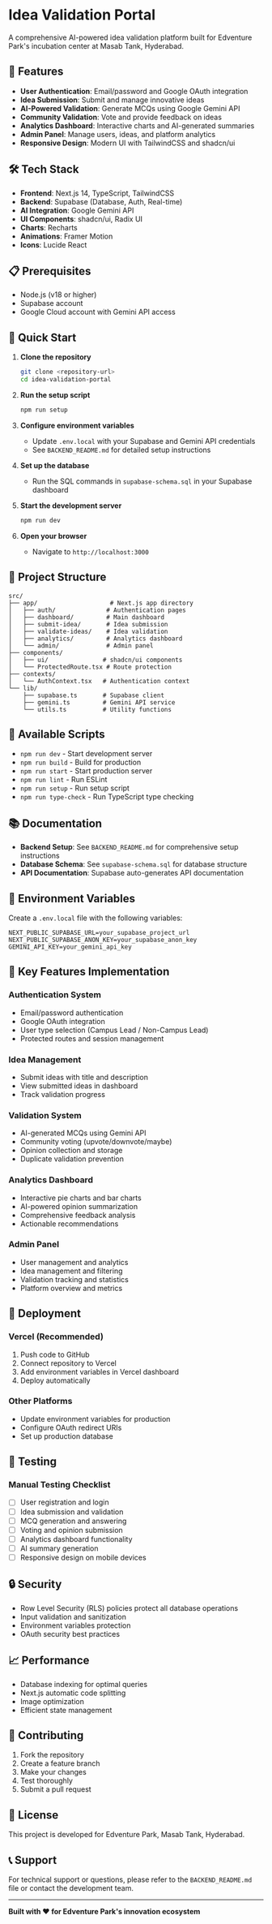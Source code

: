 # Idea Validation Portal

A comprehensive AI-powered idea validation platform built for Edventure Park's incubation center at Masab Tank, Hyderabad.

## 🚀 Features

- **User Authentication**: Email/password and Google OAuth integration
- **Idea Submission**: Submit and manage innovative ideas
- **AI-Powered Validation**: Generate MCQs using Google Gemini API
- **Community Validation**: Vote and provide feedback on ideas
- **Analytics Dashboard**: Interactive charts and AI-generated summaries
- **Admin Panel**: Manage users, ideas, and platform analytics
- **Responsive Design**: Modern UI with TailwindCSS and shadcn/ui

## 🛠️ Tech Stack

- **Frontend**: Next.js 14, TypeScript, TailwindCSS
- **Backend**: Supabase (Database, Auth, Real-time)
- **AI Integration**: Google Gemini API
- **UI Components**: shadcn/ui, Radix UI
- **Charts**: Recharts
- **Animations**: Framer Motion
- **Icons**: Lucide React

## 📋 Prerequisites

- Node.js (v18 or higher)
- Supabase account
- Google Cloud account with Gemini API access

## 🚀 Quick Start

1. **Clone the repository**
   ```bash
   git clone <repository-url>
   cd idea-validation-portal
   ```

2. **Run the setup script**
   ```bash
   npm run setup
   ```

3. **Configure environment variables**
   - Update `.env.local` with your Supabase and Gemini API credentials
   - See `BACKEND_README.md` for detailed setup instructions

4. **Set up the database**
   - Run the SQL commands in `supabase-schema.sql` in your Supabase dashboard

5. **Start the development server**
   ```bash
   npm run dev
   ```

6. **Open your browser**
   - Navigate to `http://localhost:3000`

## 📁 Project Structure

```
src/
├── app/                    # Next.js app directory
│   ├── auth/              # Authentication pages
│   ├── dashboard/         # Main dashboard
│   ├── submit-idea/       # Idea submission
│   ├── validate-ideas/    # Idea validation
│   ├── analytics/         # Analytics dashboard
│   └── admin/             # Admin panel
├── components/
│   ├── ui/               # shadcn/ui components
│   └── ProtectedRoute.tsx # Route protection
├── contexts/
│   └── AuthContext.tsx   # Authentication context
└── lib/
    ├── supabase.ts       # Supabase client
    ├── gemini.ts         # Gemini API service
    └── utils.ts          # Utility functions
```

## 🔧 Available Scripts

- `npm run dev` - Start development server
- `npm run build` - Build for production
- `npm run start` - Start production server
- `npm run lint` - Run ESLint
- `npm run setup` - Run setup script
- `npm run type-check` - Run TypeScript type checking

## 📚 Documentation

- **Backend Setup**: See `BACKEND_README.md` for comprehensive setup instructions
- **Database Schema**: See `supabase-schema.sql` for database structure
- **API Documentation**: Supabase auto-generates API documentation

## 🔐 Environment Variables

Create a `.env.local` file with the following variables:

```env
NEXT_PUBLIC_SUPABASE_URL=your_supabase_project_url
NEXT_PUBLIC_SUPABASE_ANON_KEY=your_supabase_anon_key
GEMINI_API_KEY=your_gemini_api_key
```

## 🎯 Key Features Implementation

### Authentication System
- Email/password authentication
- Google OAuth integration
- User type selection (Campus Lead / Non-Campus Lead)
- Protected routes and session management

### Idea Management
- Submit ideas with title and description
- View submitted ideas in dashboard
- Track validation progress

### Validation System
- AI-generated MCQs using Gemini API
- Community voting (upvote/downvote/maybe)
- Opinion collection and storage
- Duplicate validation prevention

### Analytics Dashboard
- Interactive pie charts and bar charts
- AI-powered opinion summarization
- Comprehensive feedback analysis
- Actionable recommendations

### Admin Panel
- User management and analytics
- Idea management and filtering
- Validation tracking and statistics
- Platform overview and metrics

## 🚀 Deployment

### Vercel (Recommended)
1. Push code to GitHub
2. Connect repository to Vercel
3. Add environment variables in Vercel dashboard
4. Deploy automatically

### Other Platforms
- Update environment variables for production
- Configure OAuth redirect URIs
- Set up production database

## 🧪 Testing

### Manual Testing Checklist
- [ ] User registration and login
- [ ] Idea submission and validation
- [ ] MCQ generation and answering
- [ ] Voting and opinion submission
- [ ] Analytics dashboard functionality
- [ ] AI summary generation
- [ ] Responsive design on mobile devices

## 🔒 Security

- Row Level Security (RLS) policies protect all database operations
- Input validation and sanitization
- Environment variables protection
- OAuth security best practices

## 📈 Performance

- Database indexing for optimal queries
- Next.js automatic code splitting
- Image optimization
- Efficient state management

## 🤝 Contributing

1. Fork the repository
2. Create a feature branch
3. Make your changes
4. Test thoroughly
5. Submit a pull request

## 📄 License

This project is developed for Edventure Park, Masab Tank, Hyderabad.

## 📞 Support

For technical support or questions, please refer to the `BACKEND_README.md` file or contact the development team.

---

**Built with ❤️ for Edventure Park's innovation ecosystem**